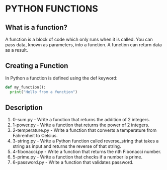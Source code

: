 # PYTHON FUNCTIONS

## What is a function?
A function is a block of code which only runs when it is called. You can pass data, known as parameters, into a function. A function can return data as a result.

## Creating a Function
In Python a function is defined using the def keyword:

```python
def my_function():
  print("Hello from a function")
```

## Description
1. 0-sum.py - Write a function that returns the addition of 2 integers.
2. 1-power.py - Write a function that returns the power of 2 integers.
3. 2-temperature.py - Write a function that converts a temperature from Fahrenheit to Celsius.
4. 3-string.py - Write a Python function called reverse_string that takes a string as input and returns the reverse of that string.
5. 4-fibonacci.py - Write a function that returns the nth Fibonacci number.
6. 5-prime.py - Write a function that checks if a number is prime.
7. 6-password.py - Write a function that validates password.